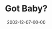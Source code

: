 ---
layout: message
category: message
series: "Got Christmas?"
title: "Got Baby?"
date: 2002-12-07-00-00
message_id: 252
audio: "http://s3.amazonaws.com/crossroadsaudiomessages/Got%20Baby%20Dec%207-8.mp3"
audio-duration: "38:53"
explicit: false
---
